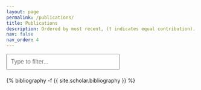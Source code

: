 ```yaml
---
layout: page
permalink: /publications/
title: Publications
description: Ordered by most recent, († indicates equal contribution).
nav: false
nav_order: 4
---
```

<!-- _pages/publications.md -->
<div class="publications">

<!-- Add the search bar -->
<input type="text" id="filterInput" placeholder="Type to filter..." style="width: 300px; padding: 10px; margin-bottom: 20px; font-size: 16px;">

<!-- Bibliography list -->
<div id="pubList">
  {% bibliography -f {{ site.scholar.bibliography }} %}
</div>

</div>

<!-- Filtering Script -->
<script>
document.addEventListener('DOMContentLoaded', function () {
  const filterInput = document.getElementById('filterInput');
  const pubList = document.getElementById('pubList');

  filterInput.addEventListener('keyup', function() {
    const filter = filterInput.value.toLowerCase();
    const items = pubList.querySelectorAll('li, div.bibliography-entry'); // Adapt to your bibliography structure

    items.forEach(function(item) {
      const text = item.textContent || item.innerText;
      if (text.toLowerCase().indexOf(filter) > -1) {
        item.style.display = '';
      } else {
        item.style.display = 'none';
      }
    });
  });
});
</script>
